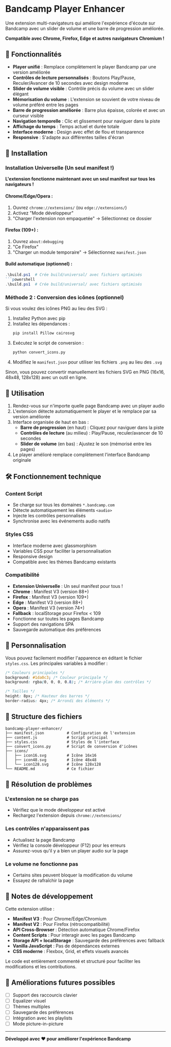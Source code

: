 # Bandcamp Player Enhancer

Une extension multi-navigateurs qui améliore l'expérience d'écoute sur Bandcamp avec un slider de volume et une barre de progression améliorée.

**Compatible avec Chrome, Firefox, Edge et autres navigateurs Chromium !**

## 🎵 Fonctionnalités

- **Player unifié** : Remplace complètement le player Bandcamp par une version améliorée
- **Contrôles de lecture personnalisés** : Boutons Play/Pause, Reculer/Avancer de 10 secondes avec design moderne
- **Slider de volume visible** : Contrôle précis du volume avec un slider élégant
- **Mémorisation du volume** : L'extension se souvient de votre niveau de volume préféré entre les pages
- **Barre de progression améliorée** : Barre plus épaisse, colorée et avec un curseur visible
- **Navigation temporelle** : Clic et glissement pour naviguer dans la piste
- **Affichage du temps** : Temps actuel et durée totale
- **Interface moderne** : Design avec effet de flou et transparence
- **Responsive** : S'adapte aux différentes tailles d'écran

## 🚀 Installation

### Installation Universelle (Un seul manifest !)

**L'extension fonctionne maintenant avec un seul manifest sur tous les navigateurs !**

#### Chrome/Edge/Opera :
1. Ouvrez `chrome://extensions/` (ou `edge://extensions/`)
2. Activez "Mode développeur"
3. "Charger l'extension non empaquetée" → Sélectionnez ce dossier

#### Firefox (109+) :
1. Ouvrez `about:debugging`
2. "Ce Firefox" 
3. "Charger un module temporaire" → Sélectionnez `manifest.json`

#### Build automatique (optionnel) :
```powershell
.\build.ps1  # Crée build/universal/ avec fichiers optimisés
```powershell
.\build.ps1  # Crée build/universal/ avec fichiers optimisés
```

### Méthode 2 : Conversion des icônes (optionnel)
Si vous voulez des icônes PNG au lieu des SVG :

1. Installez Python avec pip
2. Installez les dépendances :
   ```bash
   pip install Pillow cairosvg
   ```
3. Exécutez le script de conversion :
   ```bash
   python convert_icons.py
   ```
4. Modifiez le `manifest.json` pour utiliser les fichiers `.png` au lieu des `.svg`

Sinon, vous pouvez convertir manuellement les fichiers SVG en PNG (16x16, 48x48, 128x128) avec un outil en ligne.

## 📖 Utilisation

1. Rendez-vous sur n'importe quelle page Bandcamp avec un player audio
2. L'extension détecte automatiquement le player et le remplace par sa version améliorée
3. Interface organisée de haut en bas :
   - **Barre de progression** (en haut) : Cliquez pour naviguer dans la piste
   - **Contrôles de lecture** (au milieu) : Play/Pause, reculer/avancer de 10 secondes
   - **Slider de volume** (en bas) : Ajustez le son (mémorisé entre les pages)
4. Le player amélioré remplace complètement l'interface Bandcamp originale

## 🛠️ Fonctionnement technique

### Content Script
- Se charge sur tous les domaines `*.bandcamp.com`
- Détecte automatiquement les éléments `<audio>`
- Injecte les contrôles personnalisés
- Synchronise avec les événements audio natifs

### Styles CSS
- Interface moderne avec glassmorphism
- Variables CSS pour faciliter la personnalisation
- Responsive design
- Compatible avec les thèmes Bandcamp existants

### Compatibilité
- **Extension Universelle** : Un seul manifest pour tous !
- **Chrome** : Manifest V3 (version 88+)
- **Firefox** : Manifest V3 (version 109+)
- **Edge** : Manifest V3 (version 88+)
- **Opera** : Manifest V3 (version 74+)
- **Fallback** : localStorage pour Firefox < 109
- Fonctionne sur toutes les pages Bandcamp
- Support des navigations SPA
- Sauvegarde automatique des préférences

## 🎨 Personnalisation

Vous pouvez facilement modifier l'apparence en éditant le fichier `styles.css`. Les principales variables à modifier :

```css
/* Couleurs principales */
background: #1da0c3; /* Couleur principale */
background: rgba(0, 0, 0, 0.8); /* Arrière-plan des contrôles */

/* Tailles */
height: 8px; /* Hauteur des barres */
border-radius: 4px; /* Arrondi des éléments */
```

## 🔧 Structure des fichiers

```
bandcamp-player-enhancer/
├── manifest.json          # Configuration de l'extension
├── content.js             # Script principal
├── styles.css             # Styles de l'interface
├── convert_icons.py       # Script de conversion d'icônes
├── icons/
│   ├── icon16.svg         # Icône 16x16
│   ├── icon48.svg         # Icône 48x48
│   └── icon128.svg        # Icône 128x128
└── README.md              # Ce fichier
```

## 🐛 Résolution de problèmes

### L'extension ne se charge pas
- Vérifiez que le mode développeur est activé
- Rechargez l'extension depuis `chrome://extensions/`

### Les contrôles n'apparaissent pas
- Actualisez la page Bandcamp
- Vérifiez la console développeur (F12) pour les erreurs
- Assurez-vous qu'il y a bien un player audio sur la page

### Le volume ne fonctionne pas
- Certains sites peuvent bloquer la modification du volume
- Essayez de rafraîchir la page

## 📝 Notes de développement

Cette extension utilise :
- **Manifest V3** : Pour Chrome/Edge/Chromium
- **Manifest V2** : Pour Firefox (rétrocompatibilité)
- **API Cross-Browser** : Détection automatique Chrome/Firefox
- **Content Scripts** : Pour interagir avec les pages Bandcamp
- **Storage API + localStorage** : Sauvegarde des préférences avec fallback
- **Vanilla JavaScript** : Pas de dépendances externes
- **CSS moderne** : Flexbox, Grid, et effets visuels avancés

Le code est entièrement commenté et structuré pour faciliter les modifications et les contributions.

## 🔮 Améliorations futures possibles

- [ ] Support des raccourcis clavier
- [ ] Equalizer visuel
- [ ] Thèmes multiples
- [ ] Sauvegarde des préférences
- [ ] Intégration avec les playlists
- [ ] Mode picture-in-picture

---

**Développé avec ❤️ pour améliorer l'expérience Bandcamp**
